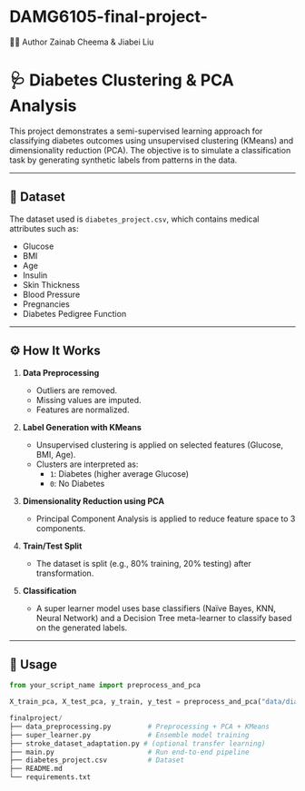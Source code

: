 # DAMG6105-final-project-
👩‍💻 Author
Zainab Cheema & Jiabei Liu
# 🩺 Diabetes Clustering & PCA Analysis

This project demonstrates a semi-supervised learning approach for classifying diabetes outcomes using unsupervised clustering (KMeans) and dimensionality reduction (PCA). The objective is to simulate a classification task by generating synthetic labels from patterns in the data.

---

## 📁 Dataset

The dataset used is `diabetes_project.csv`, which contains medical attributes such as:

- Glucose
- BMI
- Age
- Insulin
- Skin Thickness
- Blood Pressure
- Pregnancies
- Diabetes Pedigree Function

---

## ⚙️ How It Works

1. **Data Preprocessing**  
   - Outliers are removed.
   - Missing values are imputed.
   - Features are normalized.

2. **Label Generation with KMeans**  
   - Unsupervised clustering is applied on selected features (Glucose, BMI, Age).
   - Clusters are interpreted as:
     - `1`: Diabetes (higher average Glucose)
     - `0`: No Diabetes

3. **Dimensionality Reduction using PCA**  
   - Principal Component Analysis is applied to reduce feature space to 3 components.

4. **Train/Test Split**  
   - The dataset is split (e.g., 80% training, 20% testing) after transformation.

5. **Classification**  
   - A super learner model uses base classifiers (Naïve Bayes, KNN, Neural Network) and a Decision Tree meta-learner to classify based on the generated labels.

---

## 🚀 Usage

```python
from your_script_name import preprocess_and_pca

X_train_pca, X_test_pca, y_train, y_test = preprocess_and_pca("data/diabetes.csv")

finalproject/
├── data_preprocessing.py         # Preprocessing + PCA + KMeans
├── super_learner.py              # Ensemble model training
├── stroke_dataset_adaptation.py # (optional transfer learning)
├── main.py                       # Run end-to-end pipeline
├── diabetes_project.csv          # Dataset
├── README.md
└── requirements.txt

